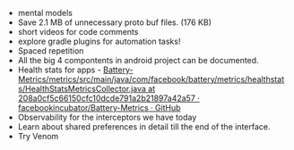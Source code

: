 - mental models
 - Save 2.1 MB of unnecessary proto buf files. (176 KB)
 - short videos for code comments
 - explore gradle plugins for automation tasks!
 - Spaced repetition
 - All the big 4 compontents in android project can be documented. 
- Health stats for apps - [Battery-Metrics/metrics/src/main/java/com/facebook/battery/metrics/healthstats/HealthStatsMetricsCollector.java at 208a0cf5c66150cfc10dcde791a2b21897a42a57 · facebookincubator/Battery-Metrics · GitHub](https://github.com/facebookincubator/Battery-Metrics/blob/208a0cf5c66150cfc10dcde791a2b21897a42a57/metrics/src/main/java/com/facebook/battery/metrics/healthstats/HealthStatsMetricsCollector.java)
- Observability for the interceptors we have today
- Learn about shared preferences in detail till the end of the interface.
- Try Venom

